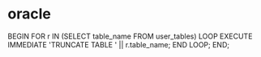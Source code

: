 # oracle
BEGIN
    FOR r IN (SELECT table_name FROM user_tables) LOOP
        EXECUTE IMMEDIATE 'TRUNCATE TABLE ' || r.table_name;
    END LOOP;
END;
